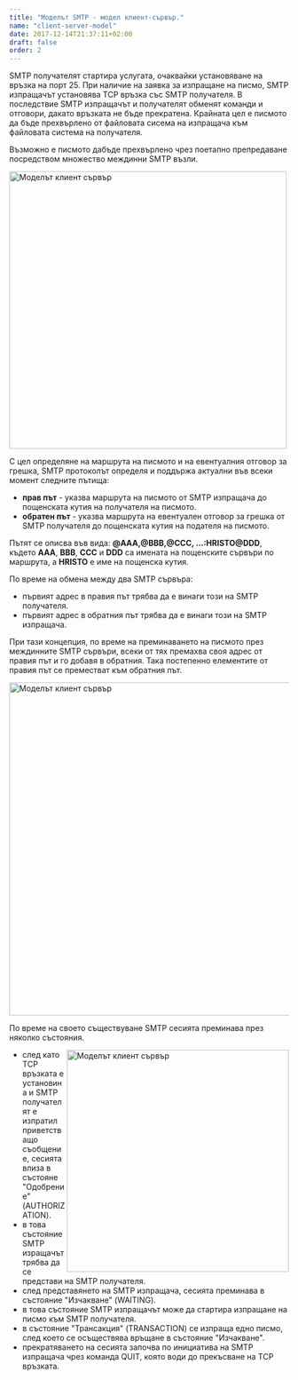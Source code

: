 ```yaml
---
title: "Моделът SMTP - модел клиент-сървър."
name: "client-server-model"
date: 2017-12-14T21:37:11+02:00
draft: false
order: 2
---
```


SMTP получателят стартира услугата, очаквайки установяване на връзка на порт 25. При наличие на заявка за изпращане на писмо, SMTP изпращачът установява TCP връзка със SMTP получателя. В последствие SMTP изпращачът и получателят обменят команди и отговори, дакато връзката не бъде прекратена. Крайната цел е писмото да бъде прехвърлено от файловата сисема на изпращача към файловата система на получателя.
<div class="centered-text"
    <img width="500px" alt="Моделът клиент сървър" src="/simple-hugo-website/images/smtp-model.png">
</div>

Възможно е писмото дабъде прехвърлено чрез поетапно препредаване посредством множество междинни SMTP възли.

<div class="centered-text">
    <img width="500px" alt="Моделът клиент сървър" src="/simple-hugo-website/images/smtp-model-step-by-step.png">
</div>


С цел определяне на маршрута на писмото и на евентуалния отговор за грешка, SMTP протоколът определя и поддържа актуални във всеки момент следните пътища:

- **прав път** - указва маршрута на писмото от SMTP изпращача до пощенската кутия на получателя на писмото.
- **обратен път** - указва маршрута на евентуален отговор за грешка от SMTP получателя до пощенската кутия на подателя на писмото.


Пътят се описва във вида:
    **@AAA,@BBB,@CCC, ...:HRISTO@DDD**, където **AAA**, **BBB**, **CCC** и **DDD** са имената на пощенските сървъри по маршрута, а **HRISTO** е име на пощенска кутия.

По време на обмена между два SMTP сървъра:

- първият адрес в правия път трябва да е винаги този на SMTP получателя.
- първият адрес в обратния път трябва да е винаги този на SMTP изпращача.

При тази концепция, по време на преминаването на писмото през междинните SMTP сървъри, всеки от тях премахва своя адрес от правия път и го добавя в обратния. Така постепенно елементите от правия път се преместват към обратния път.

<div class="centered-text">
    <img width="600px" alt="Моделът клиент сървър" src="/simple-hugo-website/images/smtp-model-step-by-step-with-paths.png">
</div>

По време на своето съществуване SMTP сесията преминава през няколко състояния.


<img width="400px" align="right" alt="Моделът клиент сървър" src="/simple-hugo-website/images/smtp-states.png">

- след като TCP връзката е установина и SMTP получателят е изпратил приветстващо съобщение, сесията влиза в състояне "Одобрение" (AUTHORIZATION).
- в това състояние SMTP изращачът трябва да се представи на SMTP получателя.
- след представянето на SMTP изпращача, сесията преминава в състояние "Изчакване" (WAITING).
- в това състояние SMTP изпращачът може да стартира изпращане на писмо към SMTP получателя.
- в състояние "Трансакция" (TRANSACTION) се изпраща едно писмо, след което се осъществява връщане в състояние "Изчакване".
- прекратяването на сесията започва по инициатива на SMTP изпращача чрез команда QUIT, която води до прекъсване на TCP връзката.

